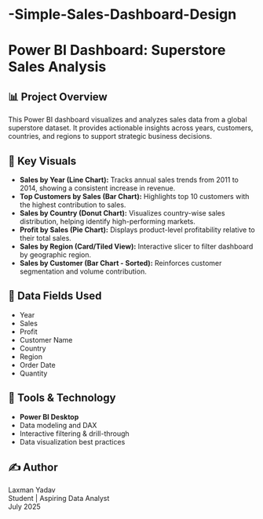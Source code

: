 # -Simple-Sales-Dashboard-Design
# Power BI Dashboard: Superstore Sales Analysis

## 📊 Project Overview
This Power BI dashboard visualizes and analyzes sales data from a global superstore dataset. It provides actionable insights across years, customers, countries, and regions to support strategic business decisions.

## 📌 Key Visuals

- **Sales by Year (Line Chart):** Tracks annual sales trends from 2011 to 2014, showing a consistent increase in revenue.
- **Top Customers by Sales (Bar Chart):** Highlights top 10 customers with the highest contribution to sales.
- **Sales by Country (Donut Chart):** Visualizes country-wise sales distribution, helping identify high-performing markets.
- **Profit by Sales (Pie Chart):** Displays product-level profitability relative to their total sales.
- **Sales by Region (Card/Tiled View):** Interactive slicer to filter dashboard by geographic region.
- **Sales by Customer (Bar Chart - Sorted):** Reinforces customer segmentation and volume contribution.

## 📁 Data Fields Used
- Year
- Sales
- Profit
- Customer Name
- Country
- Region
- Order Date
- Quantity

## 🔧 Tools & Technology
- **Power BI Desktop**
- Data modeling and DAX
- Interactive filtering & drill-through
- Data visualization best practices

## ✍️ Author
Laxman Yadav  
Student | Aspiring Data Analyst  
July 2025

